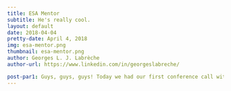 ```yaml
---
title: ESA Mentor
subtitle: He's really cool.
layout: default
date: 2018-04-04
pretty-date: April 4, 2018
img: esa-mentor.png
thumbnail: esa-mentor.png
author: Georges L. J. Labrèche
author-url: https://www.linkedin.com/in/georgeslabreche/

post-par1: Guys, guys, guys! Today we had our first conference call with our ESA mentor Grzegorz Izworski! Grzegorz works as an electromechanical instrumentation engineer at ESA in the Engineering Services Section, ESTEC Test Centre Division, Mechanical Department with is within the Directorate of Tech, Eng. & Quality. Being able to frequently interact with an industry expert as he scrutinizes our experiment design is yet another great opportunity that the REXUS/BEXUS programme offers. We spent a solid eye-opening 2 hours reviewing concerns in all aspects of the project and  learning from an expert on how to better approach building the finer details of our experiment. We're now extra motivated to get stuff built the right way. Let's do it!
---
```

